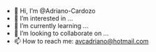 - 👋 Hi, I’m @Adriano-Cardozo
- 👀 I’m interested in ...
- 🌱 I’m currently learning ...
- 💞️ I’m looking to collaborate on ...
- 📫 How to reach me: avcadriano@hotmail.com

<!---
Adriano-Cardozo/Adriano-Cardozo is a ✨ special ✨ repository because its `README.md` (this file) appears on your GitHub profile.
You can click the Preview link to take a look at your changes.
--->
